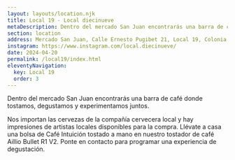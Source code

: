 ```yaml
---
layout: layouts/location.njk
title: Local 19 - Local diecinueve
metaDescription: Dentro del mercado San Juan encontrarás una barra de café donde tostamos, degustamos y experimentamos juntos.
section: location
address: Mercado San Juan, Calle Ernesto Pugibet 21, Local 19, Colonia Centro, Ciudad de México
instagram: https://www.instagram.com/local.diecinueve/
date: 2024-04-20
permalink: /local19/index.html
eleventyNavigation:
  key: Local 19
  order: 3
---
```


Dentro del mercado San Juan encontrarás una barra de café donde tostamos, degustamos y experimentamos juntos.

Nos importan las cervezas de la compañía cervecera local y hay impresiones de artistas locales disponibles para la compra. Llévate a casa una bolsa de Café Intuición tostado a mano en nuestro tostador de café Aillio Bullet R1 V2. Ponte en contacto para programar una experiencia de degustación.

